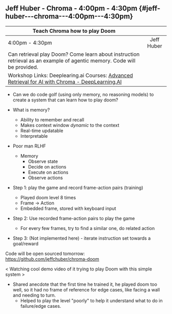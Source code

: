 ## Jeff Huber \- Chroma \- 4:00pm \- 4:30pm {#jeff-huber---chroma---4:00pm---4:30pm}

| Teach Chroma how to play Doom |  |
| ----- | :---: |
| 4:00pm \- 4:30pm | Jeff Huber |
| Can retrieval play Doom? Come learn about instruction retrieval as an example of agentic memory. Code will be provided.   |  |
| Workshop Links: Deeplearing.ai Courses: [Advanced Retrieval for AI with Chroma \- DeepLearning.AI](https://www.deeplearning.ai/short-courses/advanced-retrieval-for-ai)  |

- Can we do code golf (using only memory, no reasoning models) to create a system that can learn how to play doom?
 
- What is memory?
  + Ability to remember and recall
  + Makes context window *dynamic* to the context
  + Real-time updatable
  + Interpretable
  
- Poor man RLHF
  + Memory
    - Observe state
    - Decide on actions
    - Execute on actions
    - Observe actions
    
    
- Step 1: play the game and record frame-action pairs (training)
  + Played doom level 8 times
  + Frame -> Action
  + Embedded frame, stored with keyboard input
  
- Step 2: Use recorded frame-action pairs to play the game
  + For every few frames, try to find a similar one, do related action
  
- Step 3: (Not implemented here) - iterate instruction set towards a goal/reward
   
   
Code will be open sourced tomorrow: https://github.com/jeffchuber/chroma-doom

< Watching cool demo video of it trying to play Doom with this simple system >

- Shared anecdote that the first time he trained it, he played doom too well, so it had no frame of reference for edge cases, like facing a wall and needing to turn.
  + Helped to play the level "poorly" to help it understand what to do in failure/edge cases.
  
